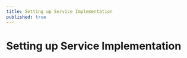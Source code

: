 ```yaml
---
title: Setting up Service Implementation
published: true
---
```


# Setting up Service Implementation

